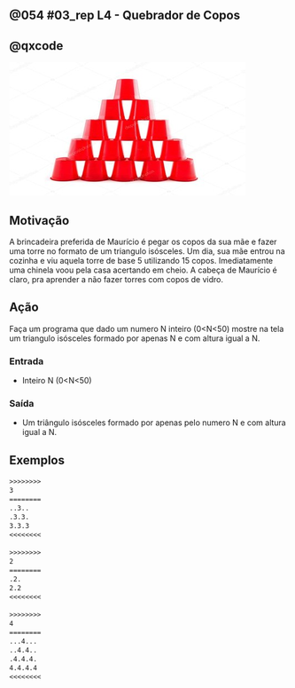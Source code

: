 ## @054 #03_rep L4 - Quebrador de Copos
## @qxcode

![qualquer coisa](capa.jpg)

## Motivação

A brincadeira preferida de Maurício é pegar os copos da sua mãe e fazer uma torre no formato de um triangulo isósceles. Um dia, sua mãe entrou na cozinha e viu aquela torre de base 5 utilizando 15 copos. Imediatamente uma chinela voou pela casa acertando em cheio. A cabeça de Maurício é claro, pra aprender a não fazer torres com copos de vidro.

## Ação

Faça um programa que dado um numero N inteiro (0<N<50) mostre na tela um triangulo isósceles formado por apenas N e com altura igual a N.

### Entrada

* Inteiro N (0<N<50)

### Saída

* Um triângulo isósceles formado por apenas pelo numero N e com altura igual a N.

## Exemplos

```
>>>>>>>>
3
========
..3..
.3.3.
3.3.3
<<<<<<<<

>>>>>>>>
2
========
.2.
2.2
<<<<<<<<

>>>>>>>>
4
========
...4...
..4.4..
.4.4.4.
4.4.4.4
<<<<<<<<
```

#

<!---

>>>>>>>>
1
========
1
<<<<<<<<


>>>>>>>> 
5
========
....5....
...5.5...
..5.5.5..
.5.5.5.5.
5.5.5.5.5
<<<<<<<<
--->